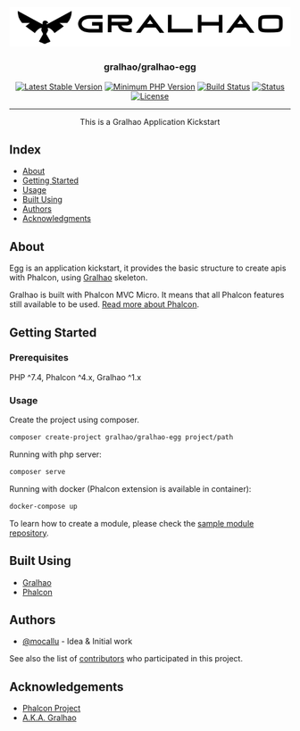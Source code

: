 <p align="center">
  <a href="https://github.com/gralhao/gralhao-egg" rel="noopener">
    <img src="https://github.com/gralhao/gralhao/raw/master/docs/assets/logo.svg" alt="Gralhao logo">
  </a>
</p>

<h3 align="center">gralhao/gralhao-egg</h3>

<div align="center">

[![Latest Stable Version](https://img.shields.io/packagist/v/gralhao/gralhao-egg.svg?style=flat-square)](https://packagist.org/packages/gralhao/gralhao-egg)
[![Minimum PHP Version](https://img.shields.io/badge/php-%3E%3D%207.4-8892BF.svg)](https://php.net/)
[![Build Status](https://travis-ci.com/gralhao/gralhao-egg.svg?branch=master)](https://travis-ci.com/gralhao/gralhao-egg)
[![Status](https://img.shields.io/badge/status-active-success.svg)]()
[![License](https://img.shields.io/badge/license-BSD-blue.svg)](/LICENSE)

</div>

---

<div align="center">
  <p>This is a Gralhao Application Kickstart</p>
</div>

## Index

- [About](#about)
- [Getting Started](#getting_started)
- [Usage](#usage)
- [Built Using](#built_using)
- [Authors](#authors)
- [Acknowledgments](#acknowledgement)

## About <a name = "about"></a>

Egg is an application kickstart, it provides the basic structure to create apis with Phalcon, using [Gralhao](https://github.com/gralhao/gralhao) skeleton.

Gralhao is built with Phalcon MVC Micro. It means that all Phalcon features still available to be used.
[Read more about Phalcon](https://phalcon.io).

## Getting Started <a name = "getting_started"></a>

### Prerequisites
PHP ^7.4, Phalcon ^4.x, Gralhao ^1.x

### Usage <a name="usage"></a>
Create the project using composer.
```bash
composer create-project gralhao/gralhao-egg project/path
```
Running with php server:
```bash
composer serve
```
Running with docker (Phalcon extension is available in container):
```bash
docker-compose up
```
To learn how to create a module, please check the [sample module repository](https://github.com/gralhao/status-module).

## Built Using <a name = "built_using"></a>
- [Gralhao](https://github.com/gralhao/gralhao)
- [Phalcon](https://phalcon.io/)

## Authors <a name = "authors"></a>
- [@mocallu](https://github.com/mocallu) - Idea & Initial work

See also the list of [contributors](https://github.com/gralhao/gralhao-egg/contributors) who participated in this project.

## Acknowledgements <a name = "acknowledgement"></a>
- [Phalcon Project](https://phalcon.io)
- [A.K.A. Gralhao](https://en.wikipedia.org/wiki/Red-throated_caracara)
